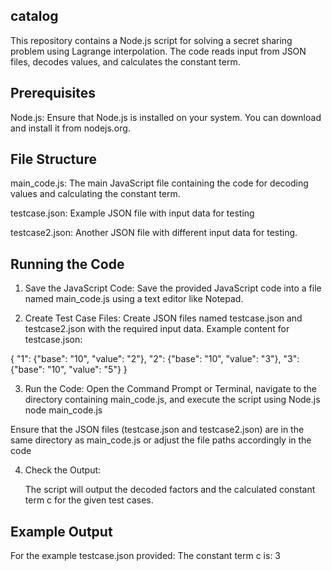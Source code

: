 ## catalog
This repository contains a Node.js script for solving a secret sharing problem using Lagrange interpolation. The code reads input from JSON files, decodes values, and calculates the constant term.

## Prerequisites
Node.js: Ensure that Node.js is installed on your system. You can download and install it from nodejs.org.

## File Structure
main_code.js: The main JavaScript file containing the code for decoding values and calculating the constant term.

testcase.json: Example JSON file with input data for testing

testcase2.json: Another JSON file with different input data for testing.

## Running the Code
   1. Save the JavaScript Code:
      Save the provided JavaScript code into a file named main_code.js using a text editor like Notepad.
   
   2. Create Test Case Files:
     Create JSON files named testcase.json and testcase2.json with the required input data. Example content for testcase.json:
  
{
    "1": {"base": "10", "value": "2"},
    "2": {"base": "10", "value": "3"},
    "3": {"base": "10", "value": "5"}
}

   3. Run the Code:
     Open the Command Prompt or Terminal, navigate to the directory containing main_code.js, and execute the script using Node.js
     node main_code.js
     
Ensure that the JSON files (testcase.json and testcase2.json) are in the same directory as main_code.js or adjust the file paths accordingly in the code
     
   4. Check the Output:

      The script will output the decoded factors and the calculated constant term c for the given test cases.

## Example Output
For the example testcase.json provided:
The constant term c is: 3



